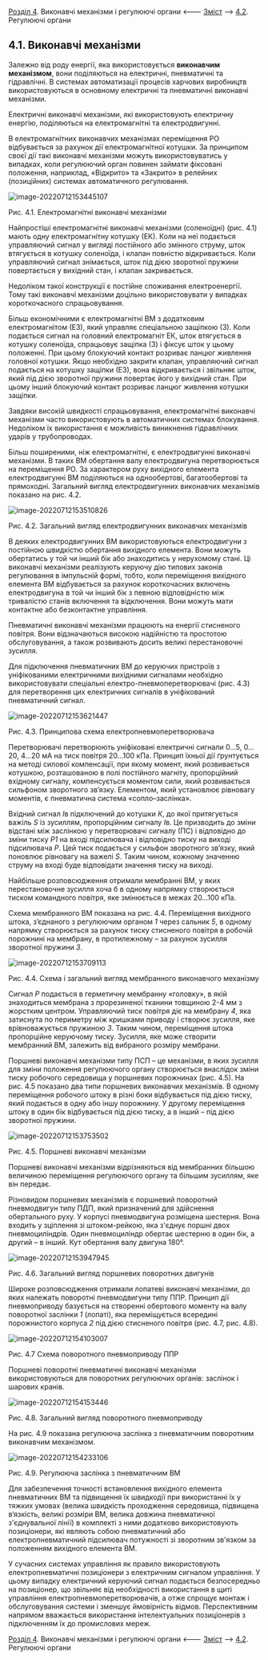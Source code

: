 [Розділ 4](4.md). Виконавчі механізми і регулюючі органи  <--- [Зміст](README.md) --> [4.2](4_2.md). Регулюючі органи

## 4.1. Виконавчі механізми

Залежно від роду енергії, яка використовується **виконавчим механізмом**, вони поділяються на електричні, пневматичні та гідравлічні. В системах автоматизації процесів харчових виробництв використовуються в основному електричні та пневматичні виконавчі механізми.

Електричні виконавчі механізми, які використовують електричну енергію, поділяються на електромагнітні та електродвигунні.

В електромагнітних виконавчих механізмах переміщення РО відбувається за рахунок дії електромагнітної котушки. За принципом своєї дії такі виконавчі механізми можуть використовуватись у випадках, коли регулюючий орган повинен займати фіксовані положення, наприклад, «Відкрито» та «Закрито» в релейних (позиційних) системах автоматичного регулювання.

![image-20220712153445107](media4/image-20220712153445107.png)

Рис. 4.1. Електромагнітні виконавчі механізми

Найпростіші електромагнітні виконавчі механізми (соленоїдні) (рис. 4.1) мають одну електромагнітну котушку (ЕК). Коли на неї подається управляючий сигнал у вигляді постійного або змінного струму, шток втягується в котушку соленоїда, і клапан повністю відкривається. Коли управляючий сигнал знімається, шток під дією зворотної пружини повертається у вихідний стан, і клапан закривається.

Недоліком такої конструкції є постійне споживання електроенергії. Тому такі виконавчі механізми доцільно використовувати у випадках короткочасного спрацьовування.

Більш економічними є електромагнітні ВМ з додатковим електромагнітом (ЕЗ), який управляє спеціальною защіпкою (З). Коли подається сигнал на головний електромагніт ЕК, шток втягується в котушку соленоїда, спрацьовує защіпка (З) і фіксує шток у цьому положенні. При цьому блокуючий контакт розриває ланцюг живлення головної котушки. Якщо необхідно закрити клапан, управляючий сигнал подається на котушку защіпки (ЕЗ), вона відкривається і звільняє шток, який під дією зворотної пружини повертає його у вихідний стан. При цьому інший блокуючий контакт розриває ланцюг живлення котушки защіпки.

Завдяки високій швидкості спрацьовування, електромагнітні виконавчі механізми часто використовують в автоматичних системах блокування. Недоліком їх використання є можливість виникнення гідравлічних ударів у трубопроводах.

Більш поширеними, ніж електромагнітні, є електродвигунні виконавчі механізми. В таких ВМ обертання валу електродвигуна перетворюється на переміщення РО. За характером руху вихідного елемента електродвигунні ВМ поділяються на однообертові, багатообертові та прямоходні. Загальний вигляд електродвигунних виконавчих механізмів показано на рис. 4.2.

![image-20220712153510826](media4/image-20220712153510826.png)

Рис. 4.2. Загальний вигляд електродвигунних виконавчих механізмів

В деяких електродвигунних ВМ використовуються електродвигуни з постійною швидкістю обертання вихідного елемента. Вони можуть обертатись у той чи інший бік або знаходитись у нерухомому стані. Ці виконавчі механізми реалізують керуючу дію типових законів регулювання в імпульсній формі, тобто, коли переміщення вихідного елемента ВМ відбувається за рахунок короткочасних включень електродвигуна в той чи інший бік з певною відповідністю між тривалістю станів включення та відключення. Вони можуть мати контактне або безконтактне управління.

Пневматичні виконавчі механізми працюють на енергії стисненого повітря. Вони відзначаються високою надійністю та простотою обслуговування, а також розвивають досить великі перестановочні зусилля.

Для підключення пневматичних ВМ до керуючих пристроїв з уніфікованими електричними вихідними сигналами необхідно використовувати спеціальні електро-пневмоперетворювачі (рис. 4.3) для перетворення цих електричних сигналів в уніфікований пневматичний сигнал.

![image-20220712153621447](media4/image-20220712153621447.png)

Рис. 4.3. Принципова схема електропневмоперетворювача

Перетворювачі перетворюють уніфіковані електричні сигнали 0…5, 0…20, 4…20 мА на тиск повітря 20…100 кПа. Принцип  їхньої дії ґрунтується на методі силової компенсації, при якому момент, який розвивається котушкою, розташованою в полі постійного магніту, пропорційний вхідному сигналу, компенсується моментом сили, який розвивається сильфоном зворотного зв’язку. Елементом, який установлює рівновагу моментів, є пневматична система
 «сопло–заслінка». 

Вхідний сигнал *І*в підключений до котушки *К*, до якої притягується важіль *S* із зусиллям, пропорційним сигналу *І*в. Це призводить до зміни відстані між заслінкою у перетворювачі сигналу (ПС) і відповідно до зміни тиску *Р1* на вході підсилювача і відповідно тиску на виході підсилювача *Р*. Цей тиск подається у сильфон зворотного зв’язку, який поновлює рівновагу на важелі *S*. Таким чином, кожному значенню струму на вході буде відповідати значення тиску на виході.

Найбільше розповсюдження отримали мембранні ВМ, у яких перестановочне зусилля хоча б в одному напрямку створюється тиском командного повітря, яке змінюється в межах 20…100 кПа. 

Схема мембранного ВМ показана на рис. 4.4. Переміщення вихідного штока, з’єднаного з регулюючим органом *1* через сальник *5*, в одному напрямку створюється за рахунок тиску стисненого повітря в робочій порожнині на мембрану,  в протилежному – за рахунок зусилля зворотної пружини *3*. 

![image-20220712153709113](media4/image-20220712153709113.png)

Рис. 4.4. Схема і загальний вигляд мембранного виконавчого механізму

Сигнал *Р* подається в герметичну мембранну «головку», в якій знаходиться мембрана з прорезиненої тканини товщиною 2-4 мм з жорстким центром. Управляючий тиск повітря діє на мембрану *4*, яка затиснута по периметру між кришками приводу і створює зусилля, яке врівноважується пружиною *3*. Таким чином, переміщення штока пропорційне керуючому тиску. Зусилля, яке може створити мембранний ВМ, залежить від вибраного розміру мембрани.

Поршневі виконавчі механізми типу ПСП – це механізми, в яких зусилля для зміни положення регулюючого органу створюється внаслідок зміни тиску робочого середовища у поршневих порожнинах (рис. 4.5). На рис. 4.5 показано два типи поршневих виконавчих механізмів. В одному переміщення робочого штоку в різні боки відбувається під дією тиску, який подається в одну або  іншу порожнину. У другому переміщення штоку в один бік відбувається під дією тиску, а в інший – під дією зворотної пружини.

![image-20220712153753502](media4/image-20220712153753502.png)

Рис. 4.5. Поршневі виконавчі механізми

Поршневі виконавчі механізми відрізняються від мембранних більшою величиною переміщення регулюючого органу та більшим зусиллям, яке він передає.

Різновидом поршневих механізмів є поршневий поворотний пневмодвигун типу ПДП, який призначений для здійснення обертального руху. У корпусі пневмодвигуна розміщена шестерня. Вона входить у зціплення зі штоком-рейкою, яка з'єднує поршні двох пневмоциліндрів. Один пневмоциліндр обертає шестерню в один бік, а другий – в інший. Кут обертання валу двигуна 180°.

![image-20220712153947945](media4/image-20220712153947945.png)

Рис. 4.6. Загальний вигляд поршневих поворотних двигунів

Широке розповсюдження отримали лопатеві виконавчі механізми, до яких належать поворотні пневмодвигуни типу ППР. Принцип дії пневмоприводу базується на створенні обертового моменту на валу поворотної заслінки *1* (лопаті), яка переміщується всередині порожнистого корпуса *2* під дією стисненого повітря (рис. 4.7, рис. 4.8). 

![image-20220712154103007](media4/image-20220712154103007.png)

Рис. 4.7 Схема поворотного пневмоприводу ППР

Поршневі поворотні пневматичні виконавчі механізми використовуються для поворотних регулюючих органів: заслінок і шарових кранів.

![image-20220712154153446](media4/image-20220712154153446.png)

Рис. 4.8. Загальний вигляд поворотного пневмоприводу

На рис. 4.9 показана регулююча заслінка з пневматичним поворотним виконавчим механізмом.

![image-20220712154233106](media4/image-20220712154233106.png)

Рис. 4.9. Регулююча заслінка з пневматичним ВМ

Для забезпечення точності встановлення вихідного елемента пневматичних ВМ та підвищення їх швидкодії при використанні їх у тяжких умовах (велика швидкість проходження середовища, підвищена в‘язкість, великі розміри ВМ, велика довжина пневматичної з'єднувальної лінії) в комплекті з ними додатково використовують позиціонери, які являють собою пневматичний або електропневматичний підсилювач потужності зі зворотним зв'язком за положенням вихідного елемента ВМ.

У сучасних системах управління як правило використовують електропневматичні позиціонери з електричним сигналом управління. У цьому випадку електричний керуючий сигнал подається безпосередньо на позиціонер, що звільняє від необхідності використання в щиті управління електропневмоперетворювачів, а отже спрощує монтаж і обслуговування системи і зменшує ймовірність відмов. Перспективним напрямом вважається використання інтелектуальних позиціонерів з підключенням їх до промислових мереж.



[Розділ 4](4.md). Виконавчі механізми і регулюючі органи  <--- [Зміст](README.md) --> [4.2](4_2.md). Регулюючі органи